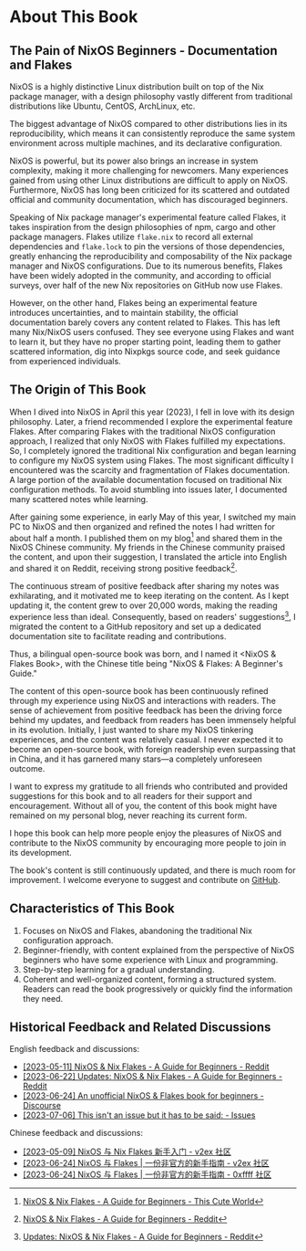 # About This Book

## The Pain of NixOS Beginners - Documentation and Flakes

NixOS is a highly distinctive Linux distribution built on top of the Nix package manager, with a design philosophy vastly different from traditional distributions like Ubuntu, CentOS, ArchLinux, etc.

The biggest advantage of NixOS compared to other distributions lies in its reproducibility, which means it can consistently reproduce the same system environment across multiple machines, and its declarative configuration.

NixOS is powerful, but its power also brings an increase in system complexity, making it more challenging for newcomers. Many experiences gained from using other Linux distributions are difficult to apply on NixOS. Furthermore, NixOS has long been criticized for its scattered and outdated official and community documentation, which has discouraged beginners.

Speaking of Nix package manager's experimental feature called Flakes, it takes inspiration from the design philosophies of npm, cargo and other package managers. Flakes utilize `flake.nix` to record all external dependencies and `flake.lock` to pin the versions of those dependencies, greatly enhancing the reproducibility and composability of the Nix package manager and NixOS configurations. Due to its numerous benefits, Flakes have been widely adopted in the community, and according to official surveys, over half of the new Nix repositories on GitHub now use Flakes.

However, on the other hand, Flakes being an experimental feature introduces uncertainties, and to maintain stability, the official documentation barely covers any content related to Flakes. This has left many Nix/NixOS users confused. They see everyone using Flakes and want to learn it, but they have no proper starting point, leading them to gather scattered information, dig into Nixpkgs source code, and seek guidance from experienced individuals.

## The Origin of This Book

When I dived into NixOS in April this year (2023), I fell in love with its design philosophy. Later, a friend recommended I explore the experimental feature Flakes. After comparing Flakes with the traditional NixOS configuration approach, I realized that only NixOS with Flakes fulfilled my expectations. So, I completely ignored the traditional Nix configuration and began learning to configure my NixOS system using Flakes. The most significant difficulty I encountered was the scarcity and fragmentation of Flakes documentation. A large portion of the available documentation focused on traditional Nix configuration methods. To avoid stumbling into issues later, I documented many scattered notes while learning.

After gaining some experience, in early May of this year, I switched my main PC to NixOS and then organized and refined the notes I had written for about half a month. I published them on my blog[^1] and shared them in the NixOS Chinese community. My friends in the Chinese community praised the content, and upon their suggestion, I translated the article into English and shared it on Reddit, receiving strong positive feedback[^2].

The continuous stream of positive feedback after sharing my notes was exhilarating, and it motivated me to keep iterating on the content. As I kept updating it, the content grew to over 20,000 words, making the reading experience less than ideal. Consequently, based on readers' suggestions[^3], I migrated the content to a GitHub repository and set up a dedicated documentation site to facilitate reading and contributions.

Thus, a bilingual open-source book was born, and I named it <NixOS & Flakes Book>, with the Chinese title being "NixOS & Flakes: A Beginner's Guide."

The content of this open-source book has been continuously refined through my experience using NixOS and interactions with readers. The sense of achievement from positive feedback has been the driving force behind my updates, and feedback from readers has been immensely helpful in its evolution. Initially, I just wanted to share my NixOS tinkering experiences, and the content was relatively casual. I never expected it to become an open-source book, with foreign readership even surpassing that in China, and it has garnered many stars—a completely unforeseen outcome.

I want to express my gratitude to all friends who contributed and provided suggestions for this book and to all readers for their support and encouragement. Without all of you, the content of this book might have remained on my personal blog, never reaching its current form.

I hope this book can help more people enjoy the pleasures of NixOS and contribute to the NixOS community by encouraging more people to join in its development.

The book's content is still continuously updated, and there is much room for improvement. I welcome everyone to suggest and contribute on [GitHub](https://github.com/ryan4yin/nixos-and-flakes-book).

## Characteristics of This Book

1. Focuses on NixOS and Flakes, abandoning the traditional Nix configuration approach.
2. Beginner-friendly, with content explained from the perspective of NixOS beginners who have some experience with Linux and programming.
3. Step-by-step learning for a gradual understanding.
4. Coherent and well-organized content, forming a structured system. Readers can read the book progressively or quickly find the information they need.

## Historical Feedback and Related Discussions

English feedback and discussions:

- [[2023-05-11] NixOS & Nix Flakes - A Guide for Beginners - Reddit](https://www.reddit.com/r/NixOS/comments/13dxw9d/nixos_nix_flakes_a_guide_for_beginners/)
- [[2023-06-22] Updates: NixOS & Nix Flakes - A Guide for Beginners - Reddit](https://www.reddit.com/r/NixOS/comments/14fvz1q/updates_nixos_nix_flakes_a_guide_for_beginners/)
- [[2023-06-24] An unofficial NixOS & Flakes book for beginners - Discourse](https://discourse.nixos.org/t/an-unofficial-nixos-flakes-book-for-beginners/29561)
- [[2023-07-06] This isn't an issue but it has to be said: - Issues](https://github.com/ryan4yin/nix-config/issues/3)

Chinese feedback and discussions:

- [[2023-05-09] NixOS 与 Nix Flakes 新手入门 - v2ex 社区](https://www.v2ex.com/t/938569#reply45)
- [[2023-06-24] NixOS 与 Flakes | 一份非官方的新手指南 - v2ex 社区](https://www.v2ex.com/t/951190#reply9)
- [[2023-06-24] NixOS 与 Flakes | 一份非官方的新手指南 - 0xffff 社区](https://0xffff.one/d/1547-nixos-yu-flakes-yi-fen-fei-guan)

[^1]: [NixOS & Nix Flakes - A Guide for Beginners - This Cute World](https://thiscute.world/en/posts/nixos-and-flake-basics/)
[^2]: [NixOS & Nix Flakes - A Guide for Beginners - Reddit](https://www.reddit.com/r/NixOS/comments/13dxw9d/nixos_nix_flakes_a_guide_for_beginners/)
[^3]: [Updates: NixOS & Nix Flakes - A Guide for Beginners - Reddit](https://www.reddit.com/r/NixOS/comments/14fvz1q/comment/jp4xhj3/?context=3)
